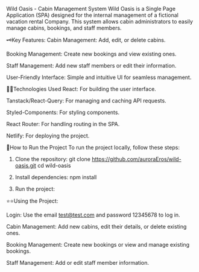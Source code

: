 Wild Oasis - Cabin Management System
Wild Oasis is a Single Page Application (SPA) designed for the internal management of a fictional vacation rental Company. This system allows cabin administrators to easily manage cabins, bookings, and staff members.

🗝️Key Features: 
Cabin Management: Add, edit, or delete cabins.

Booking Management: Create new bookings and view existing ones.

Staff Management: Add new staff members or edit their information.

User-Friendly Interface: Simple and intuitive UI for seamless management.


👩‍💻Technologies Used
React: For building the user interface.

Tanstack/React-Query: For managing and caching API requests.

Styled-Components: For styling components.

React Router: For handling routing in the SPA.

Netlify: For deploying the project.


📢How to Run the Project
To run the project locally, follow these steps:

1. Clone the repository:
git clone https://github.com/auroraEros/wild-oasis.git
cd wild-oasis

2. Install dependencies:
npm install

3. Run the project:


⭐⭐Using the Project:

Login: Use the email test@test.com and password 12345678 to log in.

Cabin Management: Add new cabins, edit their details, or delete existing ones.

Booking Management: Create new bookings or view and manage existing bookings.

Staff Management: Add or edit staff member information.
